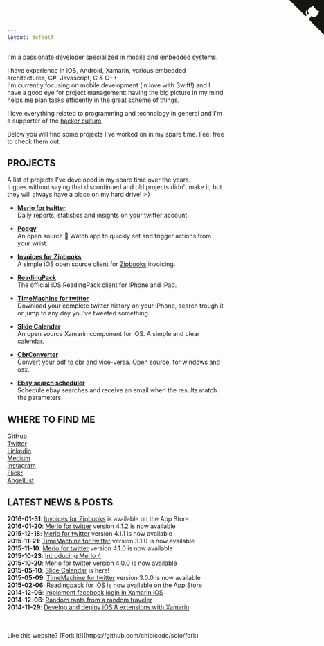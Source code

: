 ```yaml
---
layout: default
---
```


I'm a passionate developer specialized in mobile and embedded systems.  
 
I have experience in iOS, Android, Xamarin, various embedded architectures, C#, Javascript, C & C++.  
I'm currently focusing on mobile development (in love with Swift!) and I have a good eye for project management: having the big picture in my mind helps me plan tasks efficently in the great scheme of things.  

I love everything related to programming and technology in general and I'm a supporter of the [hacker culture](https://en.wikipedia.org/wiki/Hacker_culture). 

Below you will find some projects I've worked on in my spare time. Feel free to check them out.    
     
## PROJECTS 
A list of projects I've developed in my spare time over the years.  
It goes without saying that discontinued and old projects didn't make it, but they will always have a place on my hard drive! :-)

* **[Merlo for twitter](http://www.merloapp.com)**  
Daily reports, statistics and insights on your twitter account.   

* **[Poggy](https://github.com/xeo-it/poggy)**  
An open source  Watch app to quickly set and trigger actions from your wrist.  

* **[Invoices for Zipbooks](https://github.com/xeo-it/zipbooks-invoices-swift)**  
A simple iOS open source client for [Zipbooks](http://www.zipbooks.com) invoicing.  

* **[ReadingPack](http://www.readingpack.com/ios)**  
The official iOS ReadingPack client for iPhone and iPad.  

* **[TimeMachine for twitter](https://itunes.apple.com/us/app/tweet-time-machine-2/id832124891?ls=1&mt=8)**  
Download your complete twitter history on your iPhone, search trough it or jump to any day you've tweeted something.  

* **[Slide Calendar](https://github.com/xeo-it/slide-calendar)**  
An open source Xamarin component for iOS. A simple and clear calendar.  

* **[CbrConverter](https://github.com/xeo-it/cbr-converter)**  
Convert your pdf to cbr and vice-versa. Open source, for windows and osx.  

* **[Ebay search scheduler](http://www.frapps.net/ebay-search-scheduler/)**  
Schedule ebay searches and receive an email when the results match the parameters.  

## WHERE TO FIND ME
[GitHub](https://github.com/xeo-it)  
[Twitter](http://www.twitter.com/xeo_it)  
[Linkedin](https://www.linkedin.com/in/francescopretelli)  
[Medium](https://medium.com/@xeo_it)  
[Instagram](https://www.instagram.com/xeo_it/)  
[Flickr](https://www.flickr.com/photos/francesco-pretelli/)  
[AngelList](https://angel.co/francesco-pretelli)  

## LATEST NEWS & POSTS 
**2016-01-31**: [Invoices for Zipbooks](https://itunes.apple.com/us/app/invoices-for-zipbooks/id1078032966?ls=1&mt=8) is available on the App Store  
**2016-01-20**: [Merlo for twitter](http://www.merloapp.com) version 4.1.2 is now available  
**2015-12-18**: [Merlo for twitter](http://www.merloapp.com) version 4.1.1 is now available   
**2015-11-21**: [TimeMachine for twitter](https://itunes.apple.com/us/app/tweet-time-machine-2/id832124891?ls=1&mt=8) version 3.1.0 is now available   
**2015-11-10**: [Merlo for twitter](http://www.merloapp.com) version 4.1.0 is now available  
**2015-10-23**: [Introducing Merlo 4](https://medium.com/@xeo_it/introducing-merlo-4-ee492e4f089#.6t8jr192a)   
**2015-10-20**: [Merlo for twitter](http://www.merloapp.com) version 4.0.0 is now available  
**2015-05-10**: [Slide Calendar](https://github.com/xeo-it/slide-calendar) is here!  
**2015-05-09**: [TimeMachine for twitter](https://itunes.apple.com/us/app/tweet-time-machine-2/id832124891?ls=1&mt=8) version 3.0.0 is now available    
**2015-02-06**: [Readingpack](https://www.readingpack.com/ios) for iOS is now available on the App Store  
**2014-12-06**: [Implement facebook login in Xamarin iOS](http://www.frapps.net/implement-facebook-login-in-xamarin-ios/)  
**2014-12-06**: [Random rants from a random traveler](https://medium.com/@xeo_it/random-rants-from-a-random-traveller-572a477bfcd7#.a1ihnrmr1)  
**2014-11-29**: [Develop and deploy iOS 8 extensions with Xamarin](https://medium.com/@xeo_it/develop-and-deploy-ios8-extensions-with-xamarin-walkthrough-1b059a03e861#.a17c8how2)   

<br>
<br>
Like this website? [Fork it!](https://github.com/chibicode/solo/fork)

<a href="https://github.com/xeo-it" class="github-corner"><svg width="80" height="80" viewBox="0 0 250 250" style="fill:#151513; color:#fff; position: absolute; top: 0; border: 0; right: 0;"><path d="M0,0 L115,115 L130,115 L142,142 L250,250 L250,0 Z"></path><path d="M128.3,109.0 C113.8,99.7 119.0,89.6 119.0,89.6 C122.0,82.7 120.5,78.6 120.5,78.6 C119.2,72.0 123.4,76.3 123.4,76.3 C127.3,80.9 125.5,87.3 125.5,87.3 C122.9,97.6 130.6,101.9 134.4,103.2" fill="currentColor" style="transform-origin: 130px 106px;" class="octo-arm"></path><path d="M115.0,115.0 C114.9,115.1 118.7,116.5 119.8,115.4 L133.7,101.6 C136.9,99.2 139.9,98.4 142.2,98.6 C133.8,88.0 127.5,74.4 143.8,58.0 C148.5,53.4 154.0,51.2 159.7,51.0 C160.3,49.4 163.2,43.6 171.4,40.1 C171.4,40.1 176.1,42.5 178.8,56.2 C183.1,58.6 187.2,61.8 190.9,65.4 C194.5,69.0 197.7,73.2 200.1,77.6 C213.8,80.2 216.3,84.9 216.3,84.9 C212.7,93.1 206.9,96.0 205.4,96.6 C205.1,102.4 203.0,107.8 198.3,112.5 C181.9,128.9 168.3,122.5 157.7,114.1 C157.9,116.9 156.7,120.9 152.7,124.9 L141.0,136.5 C139.8,137.7 141.6,141.9 141.8,141.8 Z" fill="currentColor" class="octo-body"></path></svg></a><style>.github-corner:hover .octo-arm{animation:octocat-wave 560ms ease-in-out}@keyframes octocat-wave{0%,100%{transform:rotate(0)}20%,60%{transform:rotate(-25deg)}40%,80%{transform:rotate(10deg)}}@media (max-width:500px){.github-corner:hover .octo-arm{animation:none}.github-corner .octo-arm{animation:octocat-wave 560ms ease-in-out}}</style>
